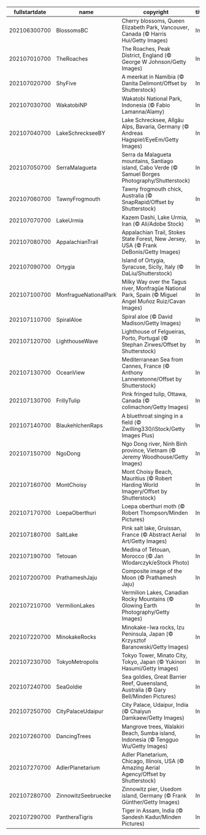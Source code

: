 |fullstartdate|name|copyright|title|image|
|--|--|--|--|--|
202106300700|BlossomsBC|Cherry blossoms, Queen Elizabeth Park, Vancouver, Canada (© Harris Hui/Getty Images)|Info|![](/en-AU/2021/07/202106300700BlossomsBC.jpg)|
202107010700|TheRoaches|The Roaches, Peak District, England (© George W Johnson/Getty Images)|Info|![](/en-AU/2021/07/202107010700TheRoaches.jpg)|
202107020700|ShyFive|A meerkat in Namibia (© Danita Delimont/Offset by Shutterstock)|Info|![](/en-AU/2021/07/202107020700ShyFive.jpg)|
202107030700|WakatobiNP|Wakatobi National Park, Indonesia (© Fabio Lamanna/Alamy)|Info|![](/en-AU/2021/07/202107030700WakatobiNP.jpg)|
202107040700|LakeSchreckseeBY|Lake Schrecksee, Allgäu Alps, Bavaria, Germany (© Andreas Hagspiel/EyeEm/Getty Images)|Info|![](/en-AU/2021/07/202107040700LakeSchreckseeBY.jpg)|
202107050700|SerraMalagueta|Serra da Malagueta mountains, Santiago island, Cabo Verde (© Samuel Borges Photography/Shutterstock)|Info|![](/en-AU/2021/07/202107050700SerraMalagueta.jpg)|
202107060700|TawnyFrogmouth|Tawny frogmouth chick, Australia (© SnapRapid/Offset by Shutterstock)|Info|![](/en-AU/2021/07/202107060700TawnyFrogmouth.jpg)|
202107070700|LakeUrmia|Kazem Dashi, Lake Urmia, Iran (© Ali/Adobe Stock)|Info|![](/en-AU/2021/07/202107070700LakeUrmia.jpg)|
202107080700|AppalachianTrail|Appalachian Trail, Stokes State Forest, New Jersey, USA (© Frank DeBonis/Getty Images)|Info|![](/en-AU/2021/07/202107080700AppalachianTrail.jpg)|
202107090700|Ortygia|Island of Ortygia, Syracuse, Sicily, Italy (© DaLiu/Shutterstock)|Info|![](/en-AU/2021/07/202107090700Ortygia.jpg)|
202107100700|MonfragueNationalPark|Milky Way over the Tagus river, Monfragüe National Park, Spain (© Miguel Angel Muñoz Ruiz/Cavan Images)|Info|![](/en-AU/2021/07/202107100700MonfragueNationalPark.jpg)|
202107110700|SpiralAloe|Spiral aloe (© David Madison/Getty Images)|Info|![](/en-AU/2021/07/202107110700SpiralAloe.jpg)|
202107120700|LighthouseWave|Lighthouse of Felgueiras, Porto, Portugal (© Stephan Zirwes/Offset by Shutterstock)|Info|![](/en-AU/2021/07/202107120700LighthouseWave.jpg)|
202107130700|OceanView|Mediterranean Sea from Cannes, France (© Anthony Lanneretonne/Offset by Shutterstock)|Info|![](/en-AU/2021/07/202107130700OceanView.jpg)|
202107130700|FrillyTulip|Pink fringed tulip, Ottawa, Canada (© colimachon/Getty Images)|Info|![](/en-AU/2021/07/202107130700FrillyTulip.jpg)|
202107140700|BlaukehlchenRaps|A bluethroat singing in a field (© Zwilling330/iStock/Getty Images Plus)|Info|![](/en-AU/2021/07/202107140700BlaukehlchenRaps.jpg)|
202107150700|NgoDong|Ngo Dong river, Ninh Binh province, Vietnam (© Jeremy Woodhouse/Getty Images)|Info|![](/en-AU/2021/07/202107150700NgoDong.jpg)|
202107160700|MontChoisy|Mont Choisy Beach, Mauritius (© Robert Harding World Imagery/Offset by Shutterstock)|Info|![](/en-AU/2021/07/202107160700MontChoisy.jpg)|
202107170700|LoepaOberthuri|Loepa oberthuri moth (© Robert Thompson/Minden Pictures)|Info|![](/en-AU/2021/07/202107170700LoepaOberthuri.jpg)|
202107180700|SaltLake|Pink salt lake, Gruissan, France (© Abstract Aerial Art/Getty Images)|Info|![](/en-AU/2021/07/202107180700SaltLake.jpg)|
202107190700|Tetouan|Medina of Tétouan, Morocco (© Jan Wlodarczyk/eStock Photo)|Info|![](/en-AU/2021/07/202107190700Tetouan.jpg)|
202107200700|PrathameshJaju|Composite image of the Moon (© Prathamesh Jaju)|Info|![](/en-AU/2021/07/202107200700PrathameshJaju.jpg)|
202107210700|VermilionLakes|Vermilion Lakes, Canadian Rocky Mountains (© Glowing Earth Photography/Getty Images)|Info|![](/en-AU/2021/07/202107210700VermilionLakes.jpg)|
202107220700|MinokakeRocks|Minokake-Iwa rocks, Izu Peninsula, Japan (© Krzysztof Baranowski/Getty Images)|Info|![](/en-AU/2021/07/202107220700MinokakeRocks.jpg)|
202107230700|TokyoMetropolis|Tokyo Tower, Minato City, Tokyo, Japan (© Yukinori Hasumi/Getty Images)|Info|![](/en-AU/2021/07/202107230700TokyoMetropolis.jpg)|
202107240700|SeaGoldie|Sea goldies, Great Barrier Reef, Queensland, Australia (© Gary Bell/Minden Pictures)|Info|![](/en-AU/2021/07/202107240700SeaGoldie.jpg)|
202107250700|CityPalaceUdaipur|City Palace, Udaipur, India (© Chaiyun Damkaew/Getty Images)|Info|![](/en-AU/2021/07/202107250700CityPalaceUdaipur.jpg)|
202107260700|DancingTrees|Mangrove trees, Walakiri Beach, Sumba island, Indonesia (© Tengguo Wu/Getty Images)|Info|![](/en-AU/2021/07/202107260700DancingTrees.jpg)|
202107270700|AdlerPlanetarium|Adler Planetarium, Chicago, Illinois, USA (© Amazing Aerial Agency/Offset by Shutterstock)|Info|![](/en-AU/2021/07/202107270700AdlerPlanetarium.jpg)|
202107280700|ZinnowitzSeebruecke|Zinnowitz pier, Usedom island, Germany (© Frank Günther/Getty Images)|Info|![](/en-AU/2021/07/202107280700ZinnowitzSeebruecke.jpg)|
202107290700|PantheraTigris|Tiger in Assam, India (© Sandesh Kadur/Minden Pictures)|Info|![](/en-AU/2021/07/202107290700PantheraTigris.jpg)|
